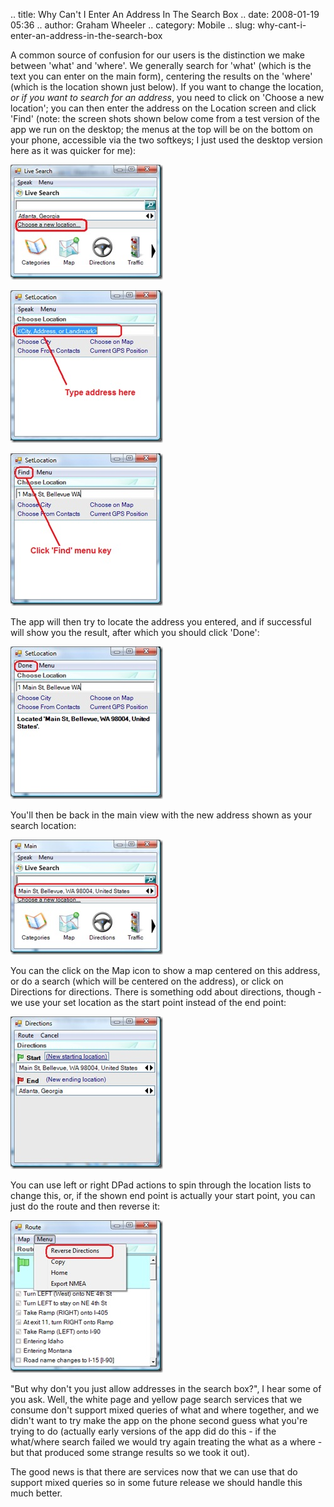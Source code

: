 .. title: Why Can't I Enter An Address In The Search Box
.. date: 2008-01-19 05:36
.. author: Graham Wheeler
.. category: Mobile
.. slug: why-cant-i-enter-an-address-in-the-search-box

A common source of confusion for our users is the distinction we make
between 'what' and 'where'. We generally search for 'what' (which is the
text you can enter on the main form), centering the results on the
'where' (which is the location shown just below). If you want to change
the location, *or if you want to search for an address*, you need to
click on 'Choose a new location'; you can then enter the address on the
Location screen and click 'Find' (note: the screen shots shown below
come from a test version of the app we run on the desktop; the menus at
the top will be on the bottom on your phone, accessible via the two
softkeys; I just used the desktop version here as it was quicker for
me):
<!-- TEASER_END -->

[![image](/images/address1.jpg)](/images/address1.jpg)

[![image](/images/address2.jpg)](/images/address2.jpg)

[![image](/images/address3.jpg)](/images/address3.jpg)

The app will then try to locate the address you entered, and if
successful will show you the result, after which you should click
'Done':

[![image](/images/address4.jpg)](/images/address4.jpg)

You'll then be back in the main view with the new address shown as your
search location:

[![image](/images/address5.jpg)](/images/address5.jpg)

You can the click on the Map icon to show a map centered on this
address, or do a search (which will be centered on the address), or
click on Directions for directions. There is something odd about
directions, though - we use your set location as the start point instead
of the end point:

[![image](/images/address6.jpg)](/images/address6.jpg)

You can use left or right DPad actions to spin through the location
lists to change this, or, if the shown end point is actually your start
point, you can just do the route and then reverse it:

[![image](/images/address7.jpg)](/images/address7.jpg)

"But why don't you just allow addresses in the search box?", I hear some
of you ask. Well, the white page and yellow page search services that we
consume don't support mixed queries of what and where together, and we
didn't want to try make the app on the phone second guess what you're
trying to do (actually early versions of the app did do this - if the
what/where search failed we would try again treating the what as a
where - but that produced some strange results so we took it out).

The good news is that there are services now that we can use that do
support mixed queries so in some future release we should handle this
much better.
